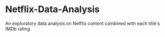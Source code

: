 # Netflix-Data-Analysis

An exploratory data analysis on Netflix content combined with each title's IMDb rating.
